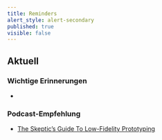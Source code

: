 ```yaml
---
title: Reminders
alert_style: alert-secondary
published: true
visible: false
---
```


## Aktuell
### Wichtige Erinnerungen
* 

### Podcast-Empfehlung
* [The Skeptic’s Guide To Low-Fidelity Prototyping](https://www.smashingmagazine.com/2014/10/the-skeptics-guide-to-low-fidelity-prototyping/)

<!-- [button label="Required Reading Quiz due June 4th" url="https://canvas.sfu.ca/courses/55288/quizzes/123648" /] -->

